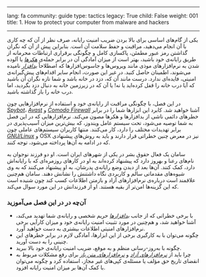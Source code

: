 

---

lang: fa
community: guide
type: tactics
legacy: True
child: False
weight: 001
title: 1. How to protect your computer from malware and hackers

---

یکی از گام‌های اساسی برای بالا بردن ضریب امنیت رایانه، صرف نظر از آن که چه کاری با آن انجام می‌دهید، مراقبت و حفظ سلامت آن است. بنابراین پیش از آن که نگران گذاشتن رمز عبور مطمئن، پاکسازی کامل و چگونگی برقراری ارتباطات محرمانه از طریق رایانه‌ی خود باشید، بهتر است از میزان آمادگی آن در برابر حمله‌ی [*هکرها*](glossary#هکر/fa/) یا آلوده شدن به نرم‌افزارهای موذی مانند ویروس‌ها و جاسوس‌افزارها که اصطلاحاً [*بدافزار*](glossary#بدافزار/fa/) نامیده می‌شوند، اطمینان حاصل کنید. در غیر این صورت، انجام سایر اقدام‌های پیش‌گیرانه‌ی امنیتی، فایده‌ای ندارد. درست مانند آن که، دزد در خانه باشد و شما تازه نگران آن باشید که آیا درب خانه را قفل کرده‌اید یا نه! یا آن که در زیرزمین خانه به دنبال دزد بگردید، اما درب خانه را باز گذاشته باشید. 

در این فصل، با چگونگی مراقبت از رایانه‌ی خود و استفاده از نرم‌افزارهایی چون  [*Spybot*](glossary#Spybot)، [*Avast*](glossary#Avast) و  [*Comodo Firewall*](glossary#Comodo_Firewall) آشنا خواهید شد. کابرد این ابزارها شما را در برابر خطرهای دائمی ناشی از بدافزارها و هکرها مصون می‌کند. نرم‌افزارهایی که در این فصل به شما توصیه می‌شود، تحت سیستم عامل ویندوز، که بیش‌ترین میزان آسیب‌پذیری در برابر تهدیدات مختلف را دارد، کار می‌کنند. منتها کاربران سیستم‌های عاملی چون [*GNU/Linux*](glossary#GNU_Linux) و OSX  نیز در معرض چنین خطراتی قرار دارند و باید به روش‌های پیشنهادی که در ادامه به آن‌ها پرداخته می‌شود، توجه کنند.


<div class="background"> 
سامان یک فعال حقوق بشر در یکی از شهرهای ایران است. او دو فرزند نوجوان به نام‌های رعنا و بهروز دارد که پیشنهاد کرده‌اند به او در کارهای روزمره‌ای که با رایانه‌اش دارد، کمک کنند. آن‌ها بعد از دیدن وضع رایانه‌ی پدرشان، به او پیشنهاد می‌کنند که به وی شیوه‌های مقدماتی سالم و کاربردی نگاه داشتنش را نشانش دهند. سامان هم‌چنین علاقمند است درباره‌ی نرم‌افزارهای آزاد و بازمتن اطلاعات کسب کند چون شنیده است که این گزینه‌ها امن‌تر از بقیه هستند. او از فرزندانش در این مورد سوال می‌کند.
</div>

### آن‌چه در در این فصل می‌آموزید ###
- با برخی خطراتی که از جانب [*بدافزارها*](glossary#بدافزار/fa/) حریم شخصی و رایانه‌ی شما تهدید می‌کند، آشنا خواهید شد، و هم‌چنین در مورد تثبیت امنیت رایانه‌ی خود و میزان کارآیی برخی نرم‌افزارهای امنیتی اطلاعات بیشتری به دست خواهید آورد.
- چگونه می‌توان با به کارگیری برخی از این ابزارها، آمادگی لازم در برابر خطرهای این چنینی را به دست آورید.
- چگونه با به‌روز-رسانی منظم و به موقع، ضریب امنیت رایانه‌ی خود بالا ببرید.
- چرا باید از [*نرم‌افزارهای آزاد*](/fa/glossary#Freeware) و [*نرم‌افزارهای متن باز*](/fa/glossary#FOSS) برای رفع مشکلات مربوط به انقضای تاریخ حق مؤلف یا مسئله‌ی کپی‌های غیر مجاز، استفاده کرد و چگونه می‌توان با کمک آن‌ها بر میزان امنیت رایانه افزود.

